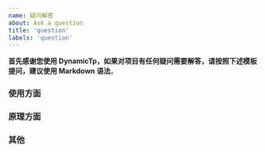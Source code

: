 ```yaml
---
name: 疑问解答
about: Ask a question
title: 'question'
labels: 'question'
---
```


**首先感谢您使用 DynamicTp，如果对项目有任何疑问需要解答，请按照下述模板提问，建议使用 Markdown 语法**。

### 使用方面

### 原理方面

### 其他
